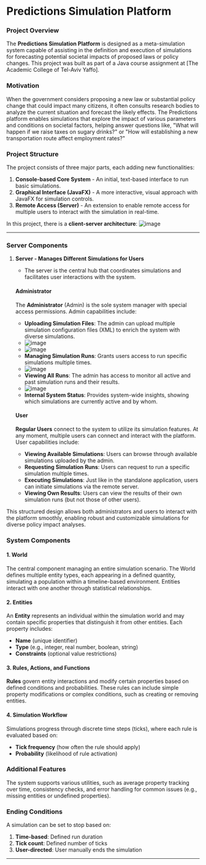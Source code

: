 # Predictions Simulation Platform

### Project Overview
The **Predictions Simulation Platform** is designed as a meta-simulation system capable of assisting in the definition and execution of simulations for forecasting potential societal impacts of proposed laws or policy changes. This project was built as part of a Java course assignment at [The Academic College of Tel-Aviv Yaffo].

### Motivation
When the government considers proposing a new law or substantial policy change that could impact many citizens, it often consults research bodies to analyze the current situation and forecast the likely effects. The Predictions platform enables simulations that explore the impact of various parameters and conditions on societal factors, helping answer questions like, "What will happen if we raise taxes on sugary drinks?" or "How will establishing a new transportation route affect employment rates?"

### Project Structure
The project consists of three major parts, each adding new functionalities:
1. **Console-based Core System** - An initial, text-based interface to run basic simulations.
2. **Graphical Interface (JavaFX)** - A more interactive, visual approach with JavaFX for simulation controls.
3. **Remote Access (Server)** - An extension to enable remote access for multiple users to interact with the simulation in real-time.

In this project, there is a **client-server architecture**:
![image](https://github.com/user-attachments/assets/388a4754-b8e3-488f-a003-33db0e1714ed)

---

### Server Components

1. **Server - Manages Different Simulations for Users**
   - The server is the central hub that coordinates simulations and facilitates user interactions with the system.

   #### Administrator
   The **Administrator** (Admin) is the sole system manager with special access permissions. Admin capabilities include:
   - **Uploading Simulation Files**: The admin can upload multiple simulation configuration files (XML) to enrich the system with diverse simulations.
   - ![image](https://github.com/user-attachments/assets/5b213c88-fb5a-4e16-ab96-d5b91547cb9f)
   - ![image](https://github.com/user-attachments/assets/321b0545-c701-484b-b88d-349270e2e1a9)
   - **Managing Simulation Runs**: Grants users access to run specific simulations multiple times.
   - ![image](https://github.com/user-attachments/assets/4d1c532d-ff07-441d-a6da-fe3aa78bc2c0)
   - **Viewing All Runs**: The admin has access to monitor all active and past simulation runs and their results.
   - ![image](https://github.com/user-attachments/assets/91642e22-f32e-44dd-960f-db618e5f6d9e)
   - **Internal System Status**: Provides system-wide insights, showing which simulations are currently active and by whom.

   #### User
   **Regular Users** connect to the system to utilize its simulation features. At any moment, multiple users can connect and interact with the platform. User capabilities include:
   - **Viewing Available Simulations**: Users can browse through available simulations uploaded by the admin.
   - **Requesting Simulation Runs**: Users can request to run a specific simulation multiple times.
   - **Executing Simulations**: Just like in the standalone application, users can initiate simulations via the remote server.
   - **Viewing Own Results**: Users can view the results of their own simulation runs (but not those of other users).

This structured design allows both administrators and users to interact with the platform smoothly, enabling robust and customizable simulations for diverse policy impact analyses.


### System Components

#### 1. World
The central component managing an entire simulation scenario. The World defines multiple entity types, each appearing in a defined quantity, simulating a population within a timeline-based environment. Entities interact with one another through statistical relationships.

#### 2. Entities
An **Entity** represents an individual within the simulation world and may contain specific properties that distinguish it from other entities. Each property includes:
- **Name** (unique identifier)
- **Type** (e.g., integer, real number, boolean, string)
- **Constraints** (optional value restrictions)

#### 3. Rules, Actions, and Functions
**Rules** govern entity interactions and modify certain properties based on defined conditions and probabilities. These rules can include simple property modifications or complex conditions, such as creating or removing entities.

#### 4. Simulation Workflow
Simulations progress through discrete time steps (ticks), where each rule is evaluated based on:
- **Tick frequency** (how often the rule should apply)
- **Probability** (likelihood of rule activation)

### Additional Features
The system supports various utilities, such as average property tracking over time, consistency checks, and error handling for common issues (e.g., missing entities or undefined properties).

### Ending Conditions
A simulation can be set to stop based on:
1. **Time-based**: Defined run duration
2. **Tick count**: Defined number of ticks
3. **User-directed**: User manually ends the simulation

---
